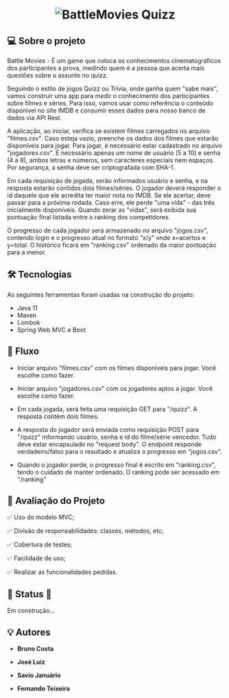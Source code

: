 <h1 align="center">
    <img alt="BattleMovies Quizz" title="#Battle Movies Quizz" src="../Battle_Movies-tree-main/banner.png" />
</h1>

## 💻 Sobre o projeto

Battle Movies - É um game que coloca os conhecimentos cinematográficos dos participantes a prova,
medindo quem é a pessoa que acerta mais questões sobre o assunto no quizz.

Seguindo o estilo de jogos Quizz ou Trivia, onde ganha quem "sabe mais", vamos construir uma app para medir o conhecimento dos participantes sobre filmes e séries. Para isso, vamos usar como referência o conteúdo disponível no site IMDB e consumir esses dados para nosso banco de dados via API Rest.

A aplicação, ao iniciar, verifica se existem filmes carregados no arquivo "filmes.csv". Caso esteja vazio, preenche os dados dos filmes que estarão disponíveis para jogar. Para jogar, é necessário estar cadastrado no arquivo "jogadores.csv". É necessário apenas um nome de usuário (5 a 10) e senha (4 a 8), ambos letras e números, sem caracteres especiais nem espaços. Por segurança, a senha deve ser criptografada com SHA-1.

Em cada requisição de jogada, serão informados usuário e senha, e na resposta estarão contidos dois filmes/séries. O jogador deverá responder o id daquele que ele acredita ter maior nota no IMDB. Se ele acertar, deve passar para a próxima rodada. Caso erre, ele perde "uma vida" - das três inicialmente disponíveis. Quando zerar as "vidas", será exibida sua pontuação final listada entre o ranking dos competidores.

O progresso de cada jogador será armazenado no arquivo "jogos.csv", contendo login e o progresso atual no formato "x/y" onde x=acertos e y=total. O histórico ficará em "ranking.csv" ordenado da maior pontuação para a menor.

## 🛠 Tecnologias

As seguintes ferramentas foram usadas na construção do projeto:

- Java 11
- Maven
- Lombok
- Spring Web MVC e Boot

## 🚀 Fluxo

* Iniciar arquivo "filmes.csv" com os filmes disponíveis para jogar. Você escolhe como fazer.


* Iniciar arquivo "jogadores.csv" com os jogadores aptos a jogar. Você escolhe como fazer.


* Em cada jogada, será feita uma requisição GET para "/quizz". A resposta contém dois filmes.


* A resposta do jogador será enviada como requisição POST para "/quizz" informando usuário, senha e id do filme/série vencedor. Tudo deve estar encapsulado no "request body". O endpoint responde verdadeiro/falso para o resultado e atualiza o progresso em "jogos.csv".


* Quando o jogador perde, o progresso final é escrito em "ranking.csv", tendo o cuidado de manter ordenado. O ranking pode ser acessado em "/ranking"

## 📝 Avaliação do Projeto

✅ Uso do modelo MVC;

✅ Divisão de responsabilidades: classes, métodos, etc;

✅ Cobertura de testes;

✅ Facilidade de uso;

✅ Realizar as funcionalidades pedidas.

## 🚧 Status 🚧

Em construção...

## 💡 Autores

* **Bruno Costa**

* **José Luiz**

* **Savio Januário**

* **Fernando Teixeira**

